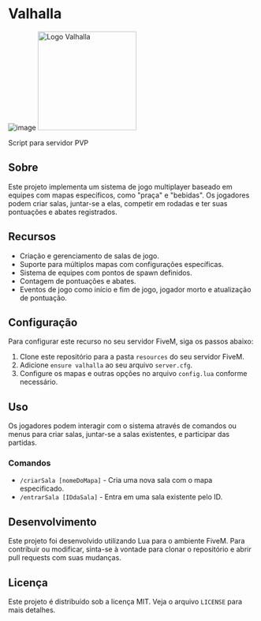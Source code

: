 # Valhalla

![image](https://i.imgur.com/JBuv1zs.png)
<img src="https://i.imgur.com/JBuv1zs.png" alt="Logo Valhalla" width="200"/>

Script para servidor PVP

## Sobre

Este projeto implementa um sistema de jogo multiplayer baseado em equipes com mapas específicos, como "praça" e "bebidas". Os jogadores podem criar salas, juntar-se a elas, competir em rodadas e ter suas pontuações e abates registrados.

## Recursos

- Criação e gerenciamento de salas de jogo.
- Suporte para múltiplos mapas com configurações específicas.
- Sistema de equipes com pontos de spawn definidos.
- Contagem de pontuações e abates.
- Eventos de jogo como início e fim de jogo, jogador morto e atualização de pontuação.

## Configuração

Para configurar este recurso no seu servidor FiveM, siga os passos abaixo:

1. Clone este repositório para a pasta `resources` do seu servidor FiveM.
2. Adicione `ensure valhalla` ao seu arquivo `server.cfg`.
3. Configure os mapas e outras opções no arquivo `config.lua` conforme necessário.

## Uso

Os jogadores podem interagir com o sistema através de comandos ou menus para criar salas, juntar-se a salas existentes, e participar das partidas.

### Comandos

- `/criarSala [nomeDoMapa]` - Cria uma nova sala com o mapa especificado.
- `/entrarSala [IDdaSala]` - Entra em uma sala existente pelo ID.

## Desenvolvimento

Este projeto foi desenvolvido utilizando Lua para o ambiente FiveM. Para contribuir ou modificar, sinta-se à vontade para clonar o repositório e abrir pull requests com suas mudanças.

## Licença

Este projeto é distribuído sob a licença MIT. Veja o arquivo `LICENSE` para mais detalhes.

